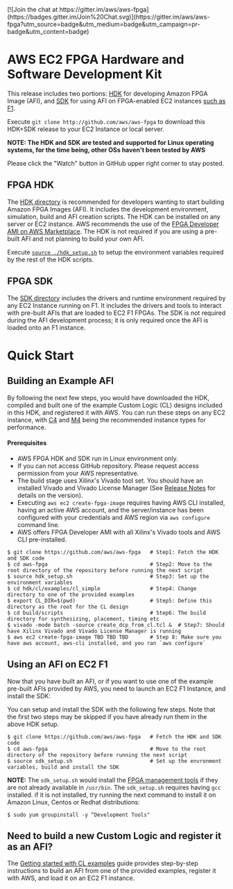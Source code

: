 <span style="display: inline-block;">
[![Join the chat at https://gitter.im/aws/aws-fpga](https://badges.gitter.im/Join%20Chat.svg)](https://gitter.im/aws/aws-fpga?utm_source=badge&utm_medium=badge&utm_campaign=pr-badge&utm_content=badge)

# AWS EC2 FPGA Hardware and Software Development Kit

This release includes two portions: [HDK](./hdk) for developing Amazon FPGA Image (AFI),  and [SDK](./sdk) for using AFI on FPGA-enabled EC2 instances [such as F1](https://aws.amazon.com/ec2/instance-types/f1/).

Execute `git clone http://github.com/aws/aws-fpga` to download this HDK+SDK release to your EC2 Instance or local server.

**NOTE: The HDK and SDK are tested and supported for Linux operating systems, for the time being, other OSs haven't been tested by AWS**

Please click the "Watch" button in GitHub upper right corner to stay posted.

## FPGA HDK

The [HDK directory](./hdk) is recommended for developers wanting to start building Amazon FPGA Images (AFI). It includes the development environment, simulation, build and AFI creation scripts.  The HDK can be installed on any server or EC2 instance. AWS recommends the use of the [FPGA Developer AMI on AWS Marketplace](https//aws.amazon.com/marketplace/AmazonFPGAAmi). The HDK is not required if you are using a pre-built AFI and not planning to build your own AFI.

Execute [`source ./hdk_setup.sh`](./hdk_setup.sh) to setup the environment variables required by the rest of the HDK scripts.

## FPGA SDK

The [SDK directory](./sdk) includes the drivers and runtime environment required by any EC2 Instance running on F1. It includes the drivers and tools to interact with pre-built AFIs that are loaded to EC2 F1 FPGAs. The SDK is not required during the AFI development process; it is only required once the AFI is loaded onto an F1 instance.

# Quick Start

## Building an Example AFI

By following the next few steps, you would have downloaded the HDK, compiled and built one of the example Custom Logic (CL) designs included in this HDK, and registered it with AWS.  You can run these steps on any EC2 instance, with [C4](https://aws.amazon.com/ec2/instance-types/) and [M4](https://aws.amazon.com/ec2/instance-types/) being the recommended instance types for performance.

#### Prerequisites
* AWS FPGA HDK and SDK run in Linux environment only.
* If you can not access GitHub repository. Please request access permission from your AWS representative.
* The build stage uses Xilinx's Vivado tool set. You should have an installed Vivado and Vivado License Manager (See [Release Notes](./RELEASE_NOTES.md) for details on the version).
* Executing `aws ec2 create-fpga-image` requires having AWS CLI installed, having an active AWS account, and the server/instance has been configured with your credentials and AWS region via `aws configure` command line.
* AWS offers FPGA Developer AMI with all Xilinx's Vivado tools and AWS CLI pre-installed.

```
$ git clone https://github.com/aws/aws-fpga   # Step1: Fetch the HDK and SDK code
$ cd aws-fpga                                 # Step2: Move to the root directory of the repository before running the next script
$ source hdk_setup.sh                         # Step3: Set up the environment variables
$ cd hdk/cl/examples/cl_simple                # Step4: Change directory to one of the provided examples
$ export CL_DIR=$(pwd)                        # Step5: Define this directory as the root for the CL design
$ cd build/scripts                            # Step6: The build directory for synthesizing, placement, timing etc
$ vivado -mode batch -source create_dcp_from_cl.tcl &  # Step7: Should have Xilinx Vivado and Vivado License Manager is running
$ aws ec2 create-fpga-image TBD TBD TBD       # Step 8: Make sure you have aws account, aws-cli installed, and you ran `aws configure`
```

## Using an AFI on EC2 F1

Now that you have built an AFI, or if you want to use one of the example pre-built AFIs provided by AWS, you need to launch an EC2 F1 Instance, and install the SDK:

You can setup and install the SDK with the following few steps.  Note that the first two steps may be skipped if you have already run them in the above HDK setup.

```
$ git clone https://github.com/aws/aws-fpga   # Fetch the HDK and SDK code
$ cd aws-fpga                                 # Move to the root directory of the repository before running the next script
$ source sdk_setup.sh                         # Set up the envronment variables, build and install the SDK
```

**NOTE:** The `sdk_setup.sh` would install the [FPGA management tools](./sdk/management/fpga_image_tools/README.md) if they are not already available in `/usr/bin`. The `sdk_setup.sh` requires having `gcc` installed.  if it is not installed, try running the next command to install it on Amazon Linux, Centos or Redhat distributions:

```
$ sudo yum groupinstall -y “Development Tools"
```

## Need to build a new Custom Logic and register it as an AFI?

The [Getting started with CL examples](./hdk/cl/examples/Getting_Started_With_CL_Examples.md) guide provides step-by-step instructions to build an AFI from one of the provided examples, register it with AWS, and load it on an EC2 F1 instance.

